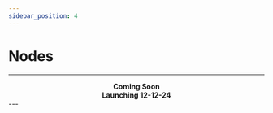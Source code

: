 ```yaml
---
sidebar_position: 4
---
```


# Nodes

---

<div align="center">
  <strong>Coming Soon</strong>
</div>
<div align="center">
  <strong>Launching 12-12-24</strong>
</div>
---